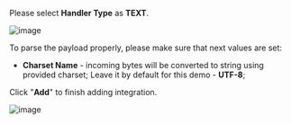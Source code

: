 Please select **Handler Type** as **TEXT**.

![image](https://img.thingsboard.io/user-guide/integrations/udp/handler-configuration-text.png)

To parse the payload properly, please make sure that next values are set:
- **Charset Name** - incoming bytes will be converted to string using provided charset; Leave it by default for this demo - **UTF-8**; 

Click "**Add**" to finish adding integration.

![image](https://img.thingsboard.io/user-guide/integrations/udp/udp-integration-setup-4-text-pe.png)
